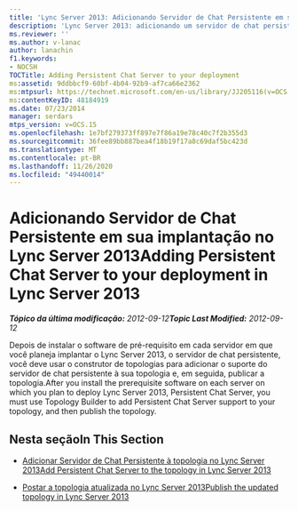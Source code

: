 ```yaml
---
title: 'Lync Server 2013: Adicionando Servidor de Chat Persistente em sua implantação'
description: 'Lync Server 2013: adicionando um servidor de chat persistente à sua implantação.'
ms.reviewer: ''
ms.author: v-lanac
author: lanachin
f1.keywords:
- NOCSH
TOCTitle: Adding Persistent Chat Server to your deployment
ms:assetid: 9ddbbcf9-60bf-4b04-92b9-af7ca66e2362
ms:mtpsurl: https://technet.microsoft.com/en-us/library/JJ205116(v=OCS.15)
ms:contentKeyID: 48184919
ms.date: 07/23/2014
manager: serdars
mtps_version: v=OCS.15
ms.openlocfilehash: 1e7bf279373ff897e7f86a19e78c40c7f2b355d3
ms.sourcegitcommit: 36fee89bb887bea4f18b19f17a8c69daf5bc423d
ms.translationtype: MT
ms.contentlocale: pt-BR
ms.lasthandoff: 11/26/2020
ms.locfileid: "49440014"
---
```

# <a name="adding-persistent-chat-server-to-your-deployment-in-lync-server-2013"></a><span data-ttu-id="cd362-103">Adicionando Servidor de Chat Persistente em sua implantação no Lync Server 2013</span><span class="sxs-lookup"><span data-stu-id="cd362-103">Adding Persistent Chat Server to your deployment in Lync Server 2013</span></span>

<div data-xmlns="http://www.w3.org/1999/xhtml">

<div class="topic" data-xmlns="http://www.w3.org/1999/xhtml" data-msxsl="urn:schemas-microsoft-com:xslt" data-cs="https://msdn.microsoft.com/">

<div data-asp="https://msdn2.microsoft.com/asp">



</div>

<div id="mainSection">

<div id="mainBody"><span data-ttu-id="cd362-104">

<span> </span></span><span class="sxs-lookup"><span data-stu-id="cd362-104">

<span> </span></span></span>

<span data-ttu-id="cd362-105">_**Tópico da última modificação:** 2012-09-12_</span><span class="sxs-lookup"><span data-stu-id="cd362-105">_**Topic Last Modified:** 2012-09-12_</span></span>

<span data-ttu-id="cd362-106">Depois de instalar o software de pré-requisito em cada servidor em que você planeja implantar o Lync Server 2013, o servidor de chat persistente, você deve usar o construtor de topologias para adicionar o suporte do servidor de chat persistente à sua topologia e, em seguida, publicar a topologia.</span><span class="sxs-lookup"><span data-stu-id="cd362-106">After you install the prerequisite software on each server on which you plan to deploy Lync Server 2013, Persistent Chat Server, you must use Topology Builder to add Persistent Chat Server support to your topology, and then publish the topology.</span></span>

<div>

## <a name="in-this-section"></a><span data-ttu-id="cd362-107">Nesta seção</span><span class="sxs-lookup"><span data-stu-id="cd362-107">In This Section</span></span>

  - [<span data-ttu-id="cd362-108">Adicionar Servidor de Chat Persistente à topologia no Lync Server 2013</span><span class="sxs-lookup"><span data-stu-id="cd362-108">Add Persistent Chat Server to the topology in Lync Server 2013</span></span>](lync-server-2013-add-persistent-chat-server-to-the-topology.md)

  - [<span data-ttu-id="cd362-109">Postar a topologia atualizada no Lync Server 2013</span><span class="sxs-lookup"><span data-stu-id="cd362-109">Publish the updated topology in Lync Server 2013</span></span>](lync-server-2013-publish-the-updated-topology.md)

<span data-ttu-id="cd362-110"></div>

</div>

<span> </span>

</div>

</div>

</span><span class="sxs-lookup"><span data-stu-id="cd362-110"></div>

</div>

<span> </span>

</div>

</div>

</span></span></div>

